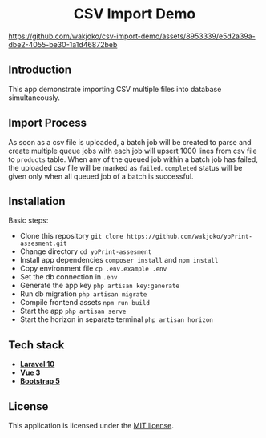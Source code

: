 <h1 align="center">CSV Import Demo</h1>

https://github.com/wakjoko/csv-import-demo/assets/8953339/e5d2a39a-dbe2-4055-be30-1a1d46872beb

## Introduction
This app demonstrate importing CSV multiple files into database simultaneously.

## Import Process
As soon as a csv file is uploaded, a batch job will be created to parse and create multiple queue jobs with each job will upsert 1000 lines from csv file to `products` table.
When any of the queued job within a batch job has failed, the uploaded csv file will be marked as `failed`.
`completed` status will be given only when all queued job of a batch is successful.

## Installation
Basic steps:
- Clone this repository `git clone https://github.com/wakjoko/yoPrint-assesment.git`
- Change directory `cd yoPrint-assesment`
- Install app dependencies `composer install` and `npm install`
- Copy environment file `cp .env.example .env`
- Set the db connection in `.env`
- Generate the app key `php artisan key:generate`
- Run db migration `php artisan migrate`
- Compile frontend assets `npm run build`
- Start the app `php artisan serve`
- Start the horizon in separate terminal `php artisan horizon`

## Tech stack
- [**Laravel 10**](https://laravel.com/docs/10.x)
- [**Vue 3**](https://devdocs.io/vue~3)
- [**Bootstrap 5**](https://getbootstrap.com/docs/5.3/getting-started/introduction)

## License
This application is licensed under the [MIT license](http://opensource.org/licenses/MIT).
